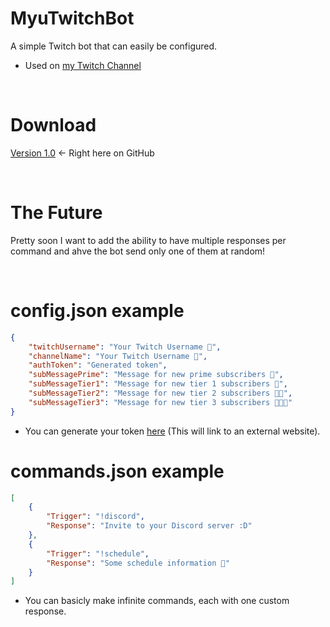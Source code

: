 # MyuTwitchBot
A simple Twitch bot that can easily be configured.

* Used on [my Twitch Channel](https://twitch.tv/subsilence_myu)

<br>

# Download
[Version 1.0](https://github.com/mutedev/MyuTwitchBot/releases/tag/1.0) <- Right here on GitHub

<br>

# The Future
Pretty soon I want to add the ability to have multiple responses per command and ahve the bot send only one of them at random!

<br>

# config.json example
```json
{
    "twitchUsername": "Your Twitch Username 💜",
    "channelName": "Your Twitch Username 💜",
    "authToken": "Generated token",
    "subMessagePrime": "Message for new prime subscribers 🧡",
    "subMessageTier1": "Message for new tier 1 subscribers 💜",
    "subMessageTier2": "Message for new tier 2 subscribers 💜💜",
    "subMessageTier3": "Message for new tier 3 subscribers 💜💜💜"
}
```
* You can generate your token [here](https://twitchapps.com/tmi/) (This will link to an external website).

# commands.json example
```json
[
    {
        "Trigger": "!discord",
        "Response": "Invite to your Discord server :D"   
    },
    {
        "Trigger": "!schedule",
        "Response": "Some schedule information 📅"   
    }
]
```
* You can basicly make infinite commands, each with one custom response.

